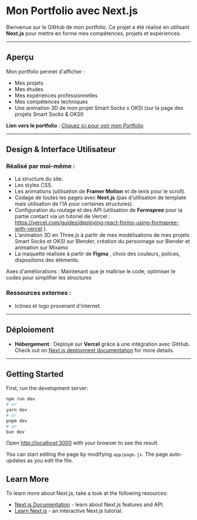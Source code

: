# Mon Portfolio avec Next.js

Bienvenue sur le GitHub de mon portfolio. Ce projet a été réalisé en utilisant **Next.js** pour mettre en forme mes compétences, projets et expériences.

---

## Aperçu

Mon portfolio permet d'afficher :

- Mes projets
- Mes études
- Mes expériences professionnelles
- Mes compétences techniques
- Une animation 3D de mon projet Smart Socks x OKSI (sur la page des projets Smart Socks & OKSI)

**Lien vers le portfolio** : [Cliquez ici pour voir mon Portfolio](https://portfolio-ines-beaunoir.vercel.app)

---

## Design & Interface Utilisateur

### Réalisé par moi-même :
- La structure du site.
- Les styles CSS.
- Les animations (utilisation de **Framer Motion** et de lenis pour le scroll).
- Codage de toutes les pages avec **Next.js** (pas d'utilisation de template mais utilisation de l'IA pour certaines structures).
- Configuration du routage et des API (utilisation de **Formspree** pour la partie contact via un tutoriel de Vercel : https://vercel.com/guides/deploying-react-forms-using-formspree-with-vercel ).
- L'animation 3D en Three.js à partir de mes modélisations de mes projets Smart Socks et OKSI sur Blender, création du personnage sur Blender et animation sur Mixamo
- La maquette réalisée à partir de **Figma** , choix des couleurs, polices, dispositions des éléments.

Axes d'améliorations : Maintenant que je maîtrise le code, optimiser le codes pour simplifier les structures

### Ressources externes :
- Icônes et logo provenant d'internet.

---

## Déploiement

- **Hébergement** : Déployé sur **Vercel** grâce à une intégration avec GitHub.
  Check out on [Next.js deployment documentation](https://nextjs.org/docs/app/building-your-application/deploying) for more details.

---

## Getting Started

First, run the development server:

```bash
npm run dev
# or
yarn dev
# or
pnpm dev
# or
bun dev
```

Open [http://localhost:3000](http://localhost:3000) with your browser to see the result.

You can start editing the page by modifying `app/page.js`. The page auto-updates as you edit the file.

## Learn More

To learn more about Next.js, take a look at the following resources:

- [Next.js Documentation](https://nextjs.org/docs) - learn about Next.js features and API.
- [Learn Next.js](https://nextjs.org/learn) - an interactive Next.js tutorial.


